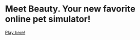 <h1> Meet Beauty. Your new favorite online pet simulator!</h1>
<p><a href="(https://beauty-simulator.netlify.app/)">Play here!</a><p>